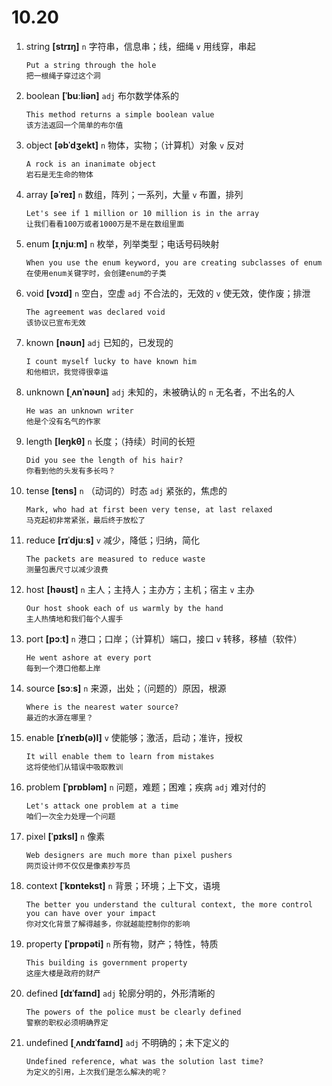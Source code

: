 # 10.20

1. string **[strɪŋ]** `n` 字符串，信息串；线，细绳 `v` 用线穿，串起

   ```
   Put a string through the hole
   把一根绳子穿过这个洞
   ```

2. boolean **[ˈbuːliən]** `adj` 布尔数学体系的

   ```
   This method returns a simple boolean value
   该方法返回一个简单的布尔值
   ```

3. object **[əbˈdʒekt]** `n` 物体，实物；（计算机）对象 `v` 反对

   ```
   A rock is an inanimate object
   岩石是无生命的物体
   ```

4. array **[əˈreɪ]** `n` 数组，阵列；一系列，大量 `v` 布置，排列

   ```
   Let's see if 1 million or 10 million is in the array
   让我们看看100万或者1000万是不是在数组里面
   ```

5. enum **[ɪˌnjuːm]** `n` 枚举，列举类型；电话号码映射

   ```
   When you use the enum keyword, you are creating subclasses of enum
   在使用enum关键字时，会创建enum的子类
   ```

6. void **[vɔɪd]** `n` 空白，空虚 `adj` 不合法的，无效的 `v` 使无效，使作废；排泄

   ```
   The agreement was declared void
   该协议已宣布无效
   ```

7. known **[nəʊn]** `adj` 已知的，已发现的

   ```
   I count myself lucky to have known him
   和他相识，我觉得很幸运
   ```

8. unknown **[ˌʌnˈnəʊn]** `adj` 未知的，未被确认的 `n` 无名者，不出名的人

   ```
   He was an unknown writer
   他是个没有名气的作家
   ```

9. length **[leŋkθ]** `n` 长度；（持续）时间的长短

   ```
   Did you see the length of his hair?
   你看到他的头发有多长吗？
   ```

10. tense **[tens]** `n` （动词的）时态 `adj` 紧张的，焦虑的

    ```
    Mark, who had at first been very tense, at last relaxed
    马克起初非常紧张，最后终于放松了
    ```

11. reduce **[rɪˈdjuːs]** `v` 减少，降低；归纳，简化

    ```
    The packets are measured to reduce waste
    测量包裹尺寸以减少浪费
    ```

12. host **[həʊst]** `n` 主人；主持人；主办方；主机；宿主 `v` 主办

    ```
    Our host shook each of us warmly by the hand
    主人热情地和我们每个人握手
    ```

13. port **[pɔːt]** `n` 港口；口岸；（计算机）端口，接口 `v` 转移，移植（软件）

    ```
    He went ashore at every port
    每到一个港口他都上岸
    ```

14. source **[sɔːs]** `n` 来源，出处；（问题的）原因，根源

    ```
    Where is the nearest water source?
    最近的水源在哪里？
    ```

15. enable **[ɪˈneɪb(ə)l]** `v` 使能够；激活，启动；准许，授权

    ```
    It will enable them to learn from mistakes
    这将使他们从错误中吸取教训
    ```

16. problem **[ˈprɒbləm]** `n` 问题，难题；困难；疾病 `adj` 难对付的

    ```
    Let's attack one problem at a time
    咱们一次全力处理一个问题
    ```

17. pixel **[ˈpɪksl]** `n` 像素

    ```
    Web designers are much more than pixel pushers
    网页设计师不仅仅是像素抄写员
    ```

18. context **[ˈkɒntekst]** `n` 背景；环境；上下文，语境

    ```
    The better you understand the cultural context, the more control you can have over your impact
    你对文化背景了解得越多，你就越能控制你的影响
    ```

19. property **[ˈprɒpəti]** `n` 所有物，财产；特性，特质

    ```
    This building is government property
    这座大楼是政府的财产
    ```

20. defined **[dɪˈfaɪnd]** `adj` 轮廓分明的，外形清晰的

    ```
    The powers of the police must be clearly defined
    警察的职权必须明确界定
    ```

21. undefined **[ˌʌndɪˈfaɪnd]** `adj` 不明确的；未下定义的

    ```
    Undefined reference, what was the solution last time?
    为定义的引用，上次我们是怎么解决的呢？
    ```
